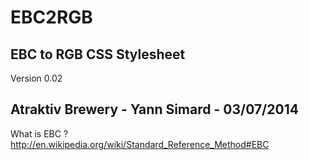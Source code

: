 EBC2RGB
=======

EBC to RGB CSS Stylesheet
---------------------------------------------

Version 0.02

Atraktiv Brewery - Yann Simard - 03/07/2014
---------------------------------------------

What is EBC ? 
http://en.wikipedia.org/wiki/Standard_Reference_Method#EBC


